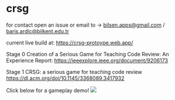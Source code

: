 # crsg
for contact open an issue or email to -> bilsen.apps@gmail.com / baris.ardic@bilkent.edu.tr

current live build at: https://crsg-protoype.web.app/

Stage 0 
Creation of a Serious Game for Teaching Code Review: An Experience Report:
https://ieeexplore.ieee.org/document/9206173

Stage 1
CRSG: a serious game for teaching code review
https://dl.acm.org/doi/10.1145/3368089.3417932

Click below for a gameplay demo!
[![](http://img.youtube.com/vi/FLnr3p4bhOg/0.jpg)](http://www.youtube.com/watch?v=FLnr3p4bhOg "")
